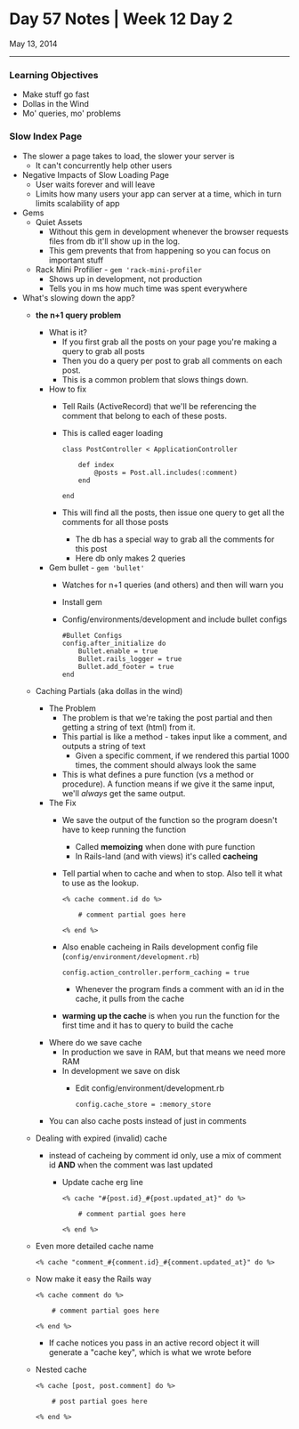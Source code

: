 # Day 57 Notes | Week 12 Day 2

May 13, 2014

---

### Learning Objectives

* Make stuff go fast
* Dollas in the Wind
* Mo' queries, mo' problems

### Slow Index Page

* The slower a page takes to load, the slower your server is
	* It can't concurrently help other users
* Negative Impacts of Slow Loading Page
	* User waits forever and will leave
	* Limits how many users your app can server at a time, which in turn limits scalability of app
* Gems
	* Quiet Assets
		* Without this gem in development whenever the browser requests files from db it'll show up in the log.
		* This gem prevents that from happening so you can focus on important stuff
	* Rack Mini Profilier - ```gem 'rack-mini-profiler```
		* Shows up in development, not production
		* Tells you in ms how much time was spent everywhere
* What's slowing down the app?
	* **the n+1 query problem**
		* What is it?
			* If you first grab all the posts on your page you're making a query to grab all posts
			* Then you do a query per post to grab all comments on each post. 
			* This is a common problem that slows things down. 
		* How to fix
			* Tell Rails (ActiveRecord) that we'll be referencing the comment that belong to each of these posts. 
			* This is called eager loading
			
				```
				class PostController < ApplicationController
					
					def	index
						@posts = Post.all.includes(:comment)
					end
					
				end
				```
			* This will find all the posts, then issue one query to get all the comments for all those posts
				* The db has a special way to grab all the comments for this post
				* Here db only makes 2 queries
		* Gem bullet - ```gem 'bullet'```
			* Watches for n+1 queries (and others) and then will warn you
			* Install gem
			* Config/environments/development and include bullet configs
			
				```
				#Bullet Configs
  				config.after_initialize do
    				Bullet.enable = true
    				Bullet.rails_logger = true
    				Bullet.add_footer = true
  				end
				```
	* Caching Partials (aka dollas in the wind)
		* The Problem
			* The problem is that we're taking the post partial and then getting a string of text (html) from it. 
			* This partial is like a method - takes input like a comment, and outputs a string of text
				* Given a specific comment, if we rendered this partial 1000 times, the comment should always look the same
			* This is what defines a pure function (vs a method or procedure). A function means if we give it the same input, we'll *always* get the same output. 
		* The Fix
			* We save the output of the function so the program doesn't have to keep running the function
				* Called **memoizing** when done with pure function
				* In Rails-land (and with views) it's called **cacheing**
			* Tell partial when to cache and when to stop. Also tell it what to use as the lookup. 
				
				```
				<% cache comment.id do %>
				
					# comment partial goes here
				
				<% end %>
				```
			* Also enable cacheing in Rails development config file (```config/environment/development.rb```)
			
				```
				config.action_controller.perform_caching = true
				```
				
				* Whenever the program finds a comment with an id in the cache, it pulls from the cache
			* **warming up the cache** is when you run the function for the first time and it has to query to build the cache
		* Where do we save cache
			* In production we save in RAM, but that means we need more RAM
			* In development we save on disk
				* Edit config/environment/development.rb
			
					```
					config.cache_store = :memory_store
					```
		* You can also cache posts instead of just in comments
	* Dealing with expired (invalid) cache
		* instead of cacheing by comment id only, use a mix of comment id **AND** when the comment was last updated
			* Update cache erg line
		
				```
				<% cache "#{post.id}_#{post.updated_at}" do %>
				
					# comment partial goes here
				
				<% end %>
				```
	* Even more detailed cache name
	
		```
		<% cache "comment_#{comment.id}_#{comment.updated_at}" do %>
		```
 	* Now make it easy the Rails way
 	
 		```
 		<% cache comment do %>
 		
 			# comment partial goes here
 		
 		<% end %>
 		```
 		
 		* If cache notices you pass in an active record object it will generate a "cache key", which is what we wrote before
 	* Nested cache
 	
 		```
 		<% cache [post, post.comment] do %>
 		
 			# post partial goes here
 		
 		<% end %>
 		```